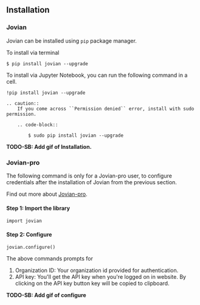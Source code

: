 ## Installation

### Jovian

Jovian can be installed using `pip` package manager.

To install via terminal

```
$ pip install jovian --upgrade
```

To install via Jupyter Notebook, you can run the following command in a cell.

```
!pip install jovian --upgrade
```

```eval_rst
.. caution::
    If you come across ``Permission denied`` error, install with sudo permission.

    .. code-block::

        $ sudo pip install jovian --upgrade

```

**TODO-SB: Add gif of Installation.**

### Jovian-pro

The following command is only for a Jovian-pro user, to configure credentials after the installation of Jovian from the previous section.

Find out more about [Jovian-pro](pro.md).

#### Step 1: Import the library

```
import jovian
```

#### Step 2: Configure

```
jovian.configure()
```

The above commands prompts for

1.  Organization ID: Your organization id provided for authentication.
2.  API key: You'll get the API key when you're logged on in website. By clicking on the API key button key will be copied to clipboard.

**TODO-SB: Add gif of configure**
